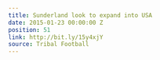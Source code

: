 ```yaml
---
title: Sunderland look to expand into USA
date: 2015-01-23 00:00:00 Z
position: 51
link: http://bit.ly/15y4xjY
source: Tribal Football
---
```


